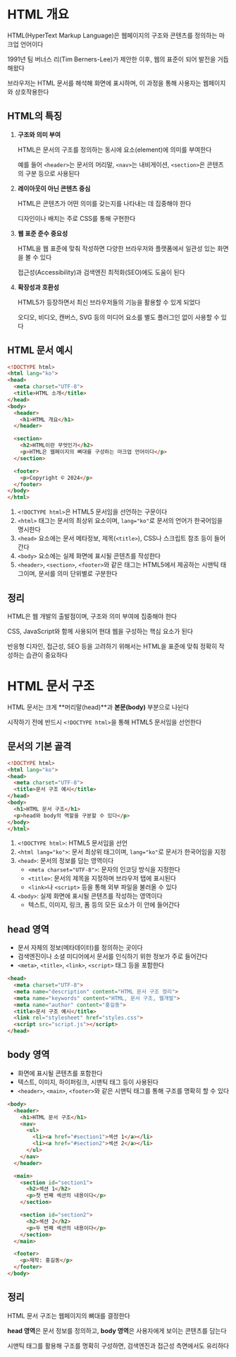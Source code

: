 # HTML 개요

HTML(HyperText Markup Language)은 웹페이지의 구조와 콘텐츠를 정의하는 마크업 언어이다

1991년 팀 버너스 리(Tim Berners-Lee)가 제안한 이후, 웹의 표준이 되어 발전을 거듭해왔다

브라우저는 HTML 문서를 해석해 화면에 표시하며, 이 과정을 통해 사용자는 웹페이지와 상호작용한다

## HTML의 특징

1. **구조와 의미 부여**
    
    HTML은 문서의 구조를 정의하는 동시에 요소(element)에 의미를 부여한다
    
    예를 들어 `<header>`는 문서의 머리말, `<nav>`는 내비게이션, `<section>`은 콘텐츠의 구분 등으로 사용된다
    
2. **레이아웃이 아닌 콘텐츠 중심**
    
    HTML은 콘텐츠가 어떤 의미를 갖는지를 나타내는 데 집중해야 한다
    
    디자인이나 배치는 주로 CSS를 통해 구현한다
    
3. **웹 표준 준수 중요성**
    
    HTML을 웹 표준에 맞춰 작성하면 다양한 브라우저와 플랫폼에서 일관성 있는 화면을 볼 수 있다
    
    접근성(Accessibility)과 검색엔진 최적화(SEO)에도 도움이 된다
    
4. **확장성과 호환성**
    
    HTML5가 등장하면서 최신 브라우저들의 기능을 활용할 수 있게 되었다
    
    오디오, 비디오, 캔버스, SVG 등의 미디어 요소를 별도 플러그인 없이 사용할 수 있다
    

## HTML 문서 예시

```html
<!DOCTYPE html>
<html lang="ko">
<head>
  <meta charset="UTF-8">
  <title>HTML 소개</title>
</head>
<body>
  <header>
    <h1>HTML 개요</h1>
  </header>

  <section>
    <h2>HTML이란 무엇인가</h2>
    <p>HTML은 웹페이지의 뼈대를 구성하는 마크업 언어이다</p>
  </section>

  <footer>
    <p>Copyright © 2024</p>
  </footer>
</body>
</html>

```

1. `<!DOCTYPE html>`은 HTML5 문서임을 선언하는 구문이다
2. `<html>` 태그는 문서의 최상위 요소이며, `lang="ko"`로 문서의 언어가 한국어임을 명시한다
3. `<head>` 요소에는 문서 메타정보, 제목(`<title>`), CSS나 스크립트 참조 등이 들어간다
4. `<body>` 요소에는 실제 화면에 표시될 콘텐츠를 작성한다
5. `<header>`, `<section>`, `<footer>`와 같은 태그는 HTML5에서 제공하는 시맨틱 태그이며, 문서를 의미 단위별로 구분한다

## 정리

HTML은 웹 개발의 출발점이며, 구조와 의미 부여에 집중해야 한다

CSS, JavaScript와 함께 사용되어 현대 웹을 구성하는 핵심 요소가 된다

반응형 디자인, 접근성, SEO 등을 고려하기 위해서는 HTML을 표준에 맞춰 정확히 작성하는 습관이 중요하다

# HTML 문서 구조

HTML 문서는 크게 **머리말(head)**과 **본문(body)** 부분으로 나뉜다

시작하기 전에 반드시 `<!DOCTYPE html>`을 통해 HTML5 문서임을 선언한다

## 문서의 기본 골격

```html
<!DOCTYPE html>
<html lang="ko">
<head>
  <meta charset="UTF-8">
  <title>문서 구조 예시</title>
</head>
<body>
  <h1>HTML 문서 구조</h1>
  <p>head와 body의 역할을 구분할 수 있다</p>
</body>
</html>
```

1. `<!DOCTYPE html>`: HTML5 문서임을 선언
2. `<html lang="ko">`: 문서 최상위 태그이며, `lang="ko"`로 문서가 한국어임을 지정
3. `<head>`: 문서의 정보를 담는 영역이다
    - `<meta charset="UTF-8">`: 문자의 인코딩 방식을 지정한다
    - `<title>`: 문서의 제목을 지정하며 브라우저 탭에 표시된다
    - `<link>`나 `<script>` 등을 통해 외부 파일을 불러올 수 있다
4. `<body>`: 실제 화면에 표시될 콘텐츠를 작성하는 영역이다
    - 텍스트, 이미지, 링크, 폼 등의 모든 요소가 이 안에 들어간다

## head 영역

- 문서 자체의 정보(메타데이터)를 정의하는 곳이다
- 검색엔진이나 소셜 미디어에서 문서를 인식하기 위한 정보가 주로 들어간다
- `<meta>`, `<title>`, `<link>`, `<script>` 태그 등을 포함한다

```html
<head>
  <meta charset="UTF-8">
  <meta name="description" content="HTML 문서 구조 정리">
  <meta name="keywords" content="HTML, 문서 구조, 웹개발">
  <meta name="author" content="홍길동">
  <title>문서 구조 예시</title>
  <link rel="stylesheet" href="styles.css">
  <script src="script.js"></script>
</head>
```

## body 영역

- 화면에 표시될 콘텐츠를 포함한다
- 텍스트, 이미지, 하이퍼링크, 시맨틱 태그 등이 사용된다
- `<header>`, `<main>`, `<footer>`와 같은 시맨틱 태그를 통해 구조를 명확히 할 수 있다

```html
<body>
  <header>
    <h1>HTML 문서 구조</h1>
    <nav>
      <ul>
        <li><a href="#section1">섹션 1</a></li>
        <li><a href="#section2">섹션 2</a></li>
      </ul>
    </nav>
  </header>

  <main>
    <section id="section1">
      <h2>섹션 1</h2>
      <p>첫 번째 섹션의 내용이다</p>
    </section>

    <section id="section2">
      <h2>섹션 2</h2>
      <p>두 번째 섹션의 내용이다</p>
    </section>
  </main>

  <footer>
    <p>제작: 홍길동</p>
  </footer>
</body>
```

## 정리

HTML 문서 구조는 웹페이지의 뼈대를 결정한다

**head 영역**은 문서 정보를 정의하고, **body 영역**은 사용자에게 보이는 콘텐츠를 담는다

시맨틱 태그를 활용해 구조를 명확히 구성하면, 검색엔진과 접근성 측면에서도 유리하다